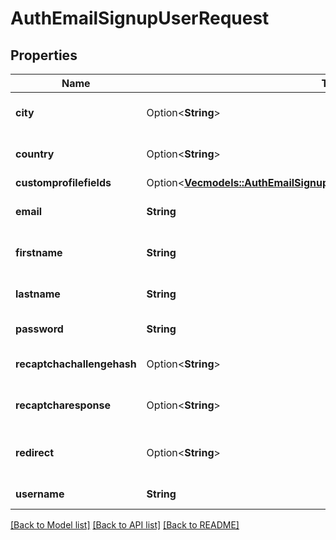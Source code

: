 # AuthEmailSignupUserRequest

## Properties

Name | Type | Description | Notes
------------ | ------------- | ------------- | -------------
**city** | Option<**String**> | Home city of the user | [optional][default to ]
**country** | Option<**String**> | Home country code | [optional][default to ]
**customprofilefields** | Option<[**Vec<models::AuthEmailSignupUserRequestCustomprofilefieldsInner>**](auth_email_signup_user_request_customprofilefields_inner.md)> |  | [optional]
**email** | **String** | A valid and unique email address | [default to null]
**firstname** | **String** | The first name(s) of the user | [default to null]
**lastname** | **String** | The family name of the user | [default to null]
**password** | **String** | Plain text password | [default to null]
**recaptchachallengehash** | Option<**String**> | Recaptcha challenge hash | [optional][default to ]
**recaptcharesponse** | Option<**String**> | Recaptcha response | [optional][default to ]
**redirect** | Option<**String**> | Redirect the user to this site url after confirmation. | [optional][default to ]
**username** | **String** | Username | [default to null]

[[Back to Model list]](../README.md#documentation-for-models) [[Back to API list]](../README.md#documentation-for-api-endpoints) [[Back to README]](../README.md)


